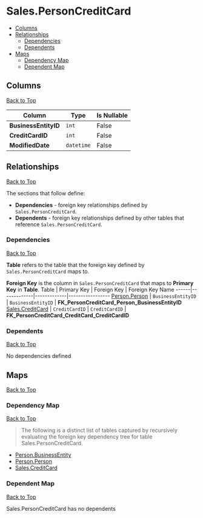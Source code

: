 # Sales.PersonCreditCard

* [Columns](#columns)
* [Relationships](#relationships)
    * [Dependencies](#dependencies)
    * [Dependents](#dependents)
* [Maps](#maps)
    * [Dependency Map](#dependency-map)
    * [Dependent Map](#dependent-map)

## Columns
[Back to Top](#salespersoncreditcard)

Column | Type | Is Nullable
-------|------|------------
**BusinessEntityID** | `int` | False
**CreditCardID** | `int` | False
**ModifiedDate** | `datetime` | False

## Relationships
[Back to Top](#salespersoncreditcard)


The sections that follow define:
* **Dependencies** - foreign key relationships defined by `Sales.PersonCreditCard`.
* **Dependents** - foreign key relationships defined by other tables that reference `Sales.PersonCreditCard`.

### Dependencies
[Back to Top](#salespersoncreditcard)


**Table** refers to the table that the foreign key defined by `Sales.PersonCreditCard` maps to.

**Foreign Key** is the column in `Sales.PersonCreditCard` that maps to **Primary Key** in **Table**.
Table | Primary Key | Foreign Key | Foreign Key Name
------|-------------|-------------|-----------------
[Person.Person](../Person/Person.md) | `BusinessEntityID` | `BusinessEntityID` | **FK_PersonCreditCard_Person_BusinessEntityID**
[Sales.CreditCard](./CreditCard.md) | `CreditCardID` | `CreditCardID` | **FK_PersonCreditCard_CreditCard_CreditCardID**

### Dependents
[Back to Top](#salespersoncreditcard)

No dependencies defined

## Maps
[Back to Top](#salespersoncreditcard)

### Dependency Map
[Back to Top](#salespersoncreditcard)

> The following is a distinct list of tables captured by recursively evaluating the foreign key dependency tree for table Sales.PersonCreditCard.

* [Person.BusinessEntity](../Person/BusinessEntity.md)
* [Person.Person](../Person/Person.md)
* [Sales.CreditCard](./CreditCard.md)

### Dependent Map
[Back to Top](#salespersoncreditcard)

Sales.PersonCreditCard has no dependents

